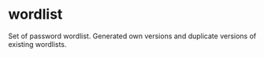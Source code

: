 # wordlist
Set of password wordlist. Generated own versions and duplicate versions of existing wordlists.
